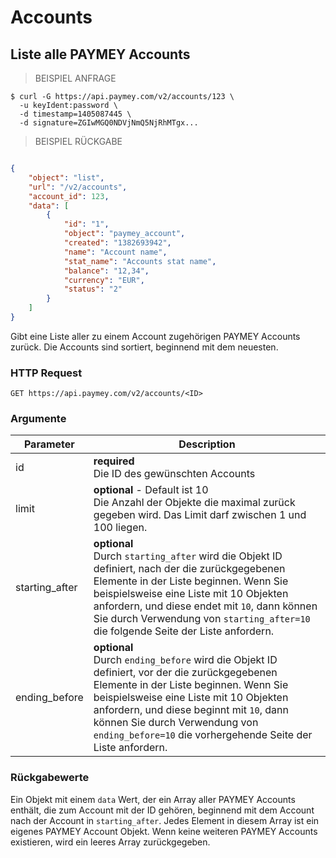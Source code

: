 # Accounts
 
## Liste alle PAYMEY Accounts

> BEISPIEL ANFRAGE

```shell
$ curl -G https://api.paymey.com/v2/accounts/123 \  
  -u keyIdent:password \  
  -d timestamp=1405087445 \  
  -d signature=ZGIwMGQ0NDVjNmQ5NjRhMTgx...
```

> BEISPIEL RÜCKGABE

```json

{
    "object": "list",
    "url": "/v2/accounts",
    "account_id": 123,
    "data": [
        {
            "id": "1",
            "object": "paymey_account",
            "created": "1382693942",
            "name": "Account name",
            "stat_name": "Accounts stat name",
            "balance": "12,34",
            "currency": "EUR",
            "status": "2"
        }
    ]
}
```

Gibt eine Liste aller zu einem Account zugehörigen PAYMEY Accounts zurück. Die Accounts sind sortiert, beginnend mit dem neuesten.


### HTTP Request

`GET https://api.paymey.com/v2/accounts/<ID>`

### Argumente

Parameter | Description
--------- | -----------
id | **required** <br> Die ID des gewünschten Accounts  
limit | **optional** - Default ist 10 <br> Die Anzahl der Objekte die maximal zurück gegeben wird. Das Limit darf zwischen 1 und 100 liegen.  
starting_after | **optional**<br>Durch `starting_after` wird die Objekt ID definiert, nach der die zurückgegebenen Elemente in der Liste beginnen. Wenn Sie beispielsweise eine Liste mit 10 Objekten anfordern, und diese endet mit `10`, dann können Sie durch Verwendung von `starting_after=10` die folgende Seite der Liste anfordern.  
ending_before | **optional**<br>Durch `ending_before` wird die Objekt ID definiert, vor der die zurückgegebenen Elemente in der Liste beginnen. Wenn Sie beispielsweise eine Liste mit 10 Objekten anfordern, und diese beginnt mit `10`, dann können Sie durch Verwendung von `ending_before=10` die vorhergehende Seite der Liste anfordern.

### Rückgabewerte

Ein Objekt mit einem `data` Wert, der ein Array aller PAYMEY Accounts enthält, die zum Account mit der ID <ID> gehören, beginnend mit dem Account nach der Account in `starting_after`. Jedes Element in diesem Array ist ein eigenes PAYMEY Account Objekt. Wenn keine weiteren PAYMEY Accounts existieren, wird ein leeres Array zurückgegeben.
